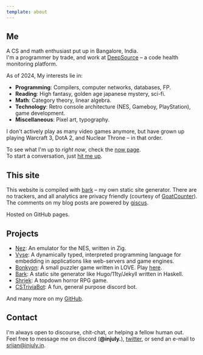 ```yaml
---
template: about
---
```


## Me 

A CS and math enthusiast put up in Bangalore, India. <br>
I'm a programmer by trade, and work at [DeepSource](https://deepsource.com) – a code health monitoring platform.

As of 2024, My interests lie in:

- **Programming**: Compilers, computer networks, databases, FP.
- **Reading**: High fantasy, golden age japanese mystery, sci-fi.
- **Math**: Category theory, linear algebra.
- **Technology**: Retro console architecture (NES, Gameboy, PlayStation), game development.
- **Miscellaneous**: Pixel art, typography.

I don't actively play as many video games anymore,
but have grown up playing Warcraft 3, DotA 2, and Nuclear Throne – in that order.

To see what I'm up to *right now*, check the [now page](/now). <br>
To start a conversation, just [hit me up](#contact).

## This site

This website is compiled with <a href="https://github.com/srijan-paul/bark" target="_blank">bark</a> – my own static site generator.
There are no trackers, and all analytics are privacy friendly (courtesy of [GoatCounter](https://www.goatcounter.com)).
The comments on my blog posts are powered by [giscus](https://giscus.app).

Hosted on GitHub pages.

## Projects

- <a href="https://github.com/srijan-paul/nez" target="_blank">Nez</a>: An emulator for the NES, written in Zig.
- <a href="https://github.com/srijan-paul/snap" target="_blank">Vyse</a>: A dynamically typed, interpreted programming language for embedding in applications like web-servers and game engines.
- <a href="https://github.com/srijan-paul/bonkyon" target="_blank">Bonkyon</a>: A small puzzler game written in LOVE. Play <a href="https://injuly.itch.io/bonkyon" target="_blank">here</a>.
- <a href="https://github.com/srijan-paul/bark" target="_blank">Bark</a>: A static site generator like Hugo/11ty/Jekyll written in Haskell.
- <a href="https://github.com/srijan-paul/horror-game" target="_blank">Shriek</a>: A topdown horror RPG game.
- <a href="https://github.com/srijan-paul/CSTriviaBot" target="_blank">CSTriviaBot</a>: A fun, general purpose discord bot.

And many more on my [GitHub](https://github.com/srijan-paul).

## Contact

I'm always open to discourse, chit-chat, or helping a fellow human out. <br>
Feel free to message me on discord (**@injuly.**), [twitter](https://twitter.com/_injuly), or send an e-mail to [srijan@injuly.in](mailto:srijan@injuly.in).

